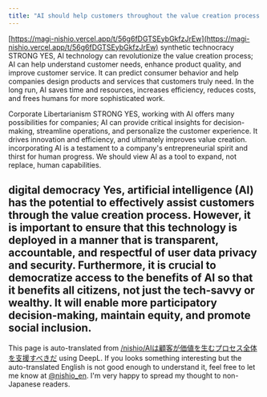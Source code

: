 ```yaml
---
title: "AI should help customers throughout the value creation process."
---
```


[https://magi-nishio.vercel.app/t/56g6fDGTSEybGkfzJrEw](https://magi-nishio.vercel.app/t/56g6fDGTSEybGkfzJrEw)
synthetic technocracy
STRONG YES, AI technology can revolutionize the value creation process; AI can help understand customer needs, enhance product quality, and improve customer service. It can predict consumer behavior and help companies design products and services that customers truly need. In the long run, AI saves time and resources, increases efficiency, reduces costs, and frees humans for more sophisticated work.

Corporate Libertarianism
STRONG YES, working with AI offers many possibilities for companies; AI can provide critical insights for decision-making, streamline operations, and personalize the customer experience. It drives innovation and efficiency, and ultimately improves value creation. incorporating AI is a testament to a company's entrepreneurial spirit and thirst for human progress. We should view AI as a tool to expand, not replace, human capabilities.

digital democracy
Yes, artificial intelligence (AI) has the potential to effectively assist customers through the value creation process. However, it is important to ensure that this technology is deployed in a manner that is transparent, accountable, and respectful of user data privacy and security. Furthermore, it is crucial to democratize access to the benefits of AI so that it benefits all citizens, not just the tech-savvy or wealthy. It will enable more participatory decision-making, maintain equity, and promote social inclusion.
---
This page is auto-translated from [/nishio/AIは顧客が価値を生むプロセス全体を支援すべきだ](https://scrapbox.io/nishio/AIは顧客が価値を生むプロセス全体を支援すべきだ) using DeepL. If you looks something interesting but the auto-translated English is not good enough to understand it, feel free to let me know at [@nishio_en](https://twitter.com/nishio_en). I'm very happy to spread my thought to non-Japanese readers.